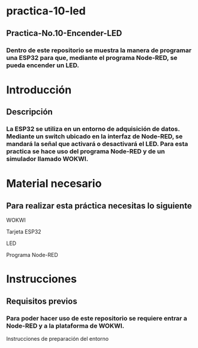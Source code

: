 # practica-10-led
## Practica-No.10-Encender-LED
### Dentro de este repositorio se muestra la manera de programar una ESP32 para que, mediante el programa Node-RED, se pueda encender un LED.

# Introducción
## Descripción
### La ESP32 se utiliza en un entorno de adquisición de datos. Mediante un switch ubicado en la interfaz de Node-RED, se mandará la señal que activará o desactivará el LED. Para esta practica se hace uso del programa Node-RED y de un simulador llamado WOKWI.

# Material necesario
## Para realizar esta práctica necesitas lo siguiente

WOKWI

Tarjeta ESP32

LED

Programa Node-RED

# Instrucciones
## Requisitos previos
### Para poder hacer uso de este repositorio se requiere entrar a Node-RED y a la plataforma de WOKWI.

Instrucciones de preparación del entorno
